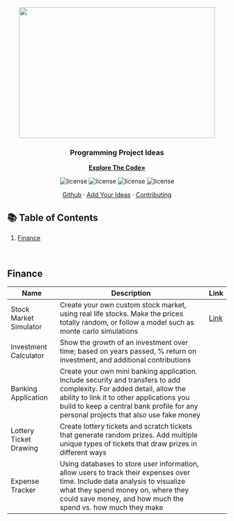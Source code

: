 <div align="center">
  <a>
    <kbd> <img src="https://user-images.githubusercontent.com/105665813/223185305-dc42968b-76b2-44ef-aed1-74171a6f673b.png" width="450" height="300"> </kbd>
  </a>

  <h3 align="center">Programming Project Ideas</h3>

  <a href="https://github.com/Jackson-Wozniak/Stock-Market-Simulation/edit/main/Backend"><strong>Explore The Code»</strong></a>
    </br>
    <p>
      <img src="https://img.shields.io/badge/Topics-0-blue.svg?style=for-the-badge" alt="license" />
      <img src="https://img.shields.io/badge/Projects-0-green.svg?style=for-the-badge" alt="license" />
      <img src="https://img.shields.io/github/stars/Jackson-Wozniak/Project-Ideas?style=for-the-badge&color=blueviolet" alt="license" />
      <img src="https://img.shields.io/github/contributors/Jackson-Wozniak/Project-Ideas?style=for-the-badge" alt="license" />
    </p> 
    <a href="https://github.com/Jackson-Wozniak">Github</a>
    ·
    <a href="https://github.com/Jackson-Wozniak/Project-Ideas/pulls">Add Your Ideas</a>
    ·
    <a href="https://github.com/Jackson-Wozniak/Project-Ideas/blob/main/Contributing.md">Contributing</a>
</div>

<!-- 
EMTPY TABLE OUTLINE
<table>
<thead>
  <tr>
    <th>Name</th>
    <th>Description</th>
    <th>Link</th>
  </tr>
</thead>
<tbody>
  <tr>
    <td></td>
    <td></td>
    <td><a href=""></a></td>
  </tr>
</tbody>
</table>
-->

## :books: Table of Contents

<ol>
    <li><a href="#Finance">Finance</a></li>
</ol>    

<br/> 
<!-- -------------------------------------------------------------------------------------------------------------------------------------------- -->

## Finance <a name="Finance"></a>

<table>
<thead>
  <tr>
    <th>Name</th>
    <th>Description</th>
    <th>Link</th>
  </tr>
</thead>
<tbody>

  <tr>
    <td>Stock Market Simulator</td>
    <td>Create your own custom stock market, using real life stocks. Make the prices totally random, or follow a model such as monte carlo simulations</td>
    <td><a href="https://github.com/Jackson-Wozniak/Stock-Market-Simulation">Link</a></td>
  </tr>
  
  <tr>
    <td>Investment Calculator</td>
    <td>Show the growth of an investment over time; based on years passed, % return on investment, and additional contributions</td>
    <td><a href=""></a></td>
  </tr>
  
  <tr>
    <td>Banking Application</td>
    <td>Create your own mini banking application. Include security and transfers to add complexity. For added detail, allow the ability to link it to other applications you build to keep a central bank profile for any personal projects that also use fake money</td>
    <td><a href=""></a></td>
  </tr>
  
  <tr>
    <td>Lottery Ticket Drawing</td>
    <td>Create lottery tickets and scratch tickets that generate random prizes. Add multiple unique types of tickets that draw prizes in different ways</td>
    <td><a href=""></a></td>
  </tr>
  
  <tr>
    <td>Expense Tracker</td>
    <td>Using databases to store user information, allow users to track their expenses over time. Include data analysis to visualize what they spend money on, where they could save money, and how much the spend vs. how much they make</td>
    <td><a href=""></a></td>
  </tr>
  
</tbody>
</table>

<br/> 
<!-- -------------------------------------------------------------------------------------------------------------------------------------------- -->
